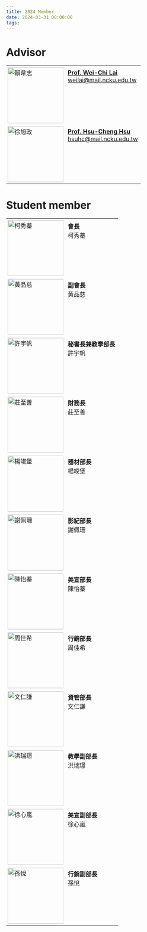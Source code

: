 ```yaml
---
title: 2024 Member
date: 2024-03-31 00:00:00
tags:
---
```


# Advisor

<table border="0">
  <tr>
    <td style="padding:4px;">
      <a href="https://researchoutput.ncku.edu.tw/zh/persons/wei-chi-lai"><img src="賴韋志.jpg" title="賴韋志" alt="賴韋志" width="150">
    </td>
    <td valign="top" style="padding:8px;">
      <a href="https://researchoutput.ncku.edu.tw/zh/persons/wei-chi-lai">
        <strong>Prof. Wei-Chi Lai</strong>
      </a><br>
      <a href="mailto:weilai@mail.ncku.edu.tw">weilai@mail.ncku.edu.tw</a>
    </td>
  </tr>
  <tr>
    <td style="padding:4px;">
      <a href="https://sites.google.com/site/npclhsu/project-definition"><img src="徐旭政.jpg" title="徐旭政" alt="徐旭政" width="150">
    </td>
    <td valign="top" style="padding:8px;">
      <a href="https://sites.google.com/site/npclhsu/project-definition">
        <strong>Prof. Hsu-Cheng Hsu</strong>
      </a><br>
      <a href="mailto:hsuhc@mail.ncku.edu.tw">hsuhc@mail.ncku.edu.tw</a>
    </td>
  </tr>
</table>

# Student member

<table border="0">
  <tr>
    <td style="padding:4px;">
      <img src="會長柯秀蓁.jpg" title="柯秀蓁" alt="柯秀蓁" width="150">
    </td>
    <td valign="top" style="padding:8px;">
      <strong>會長</strong>
      <br>
      柯秀蓁
    </td>
  </tr>
  <tr>
    <td style="padding:4px;">
      <img src="副會長黃品慈.jpg" title="黃品慈" alt="黃品慈" width="150">
    </td>
    <td valign="top" style="padding:8px;">
      <strong>副會長</strong>
      <br>
      黃品慈
    </td>
  </tr>
  <tr>
    <td style="padding:4px;">
      <img src="秘書長+教學部長許宇帆.jpg" title="許宇帆" alt="許宇帆" width="150">
    </td>
    <td valign="top" style="padding:8px;">
      <strong>秘書長兼教學部長</strong>
      <br>
      許宇帆
    </td>
  </tr>
  <tr>
    <td style="padding:4px;">
      <img src="財務長莊至善.jpg" title="莊至善" alt="莊至善" width="150">
    </td>
    <td valign="top" style="padding:8px;">
      <strong>財務長</strong>
      <br>
      莊至善
    </td>
  </tr>
  <tr>
    <td style="padding:4px;">
      <img src="器材部長楊竣堡.jpg" title="楊竣堡" alt="楊竣堡" width="150">
    </td>
    <td valign="top" style="padding:8px;">
      <strong>器材部長</strong>
      <br>
      楊竣堡
    </td>
  </tr>
  <tr>
    <td style="padding:4px;">
      <img src="影紀部長謝佩珊.jpg" title="謝佩珊" alt="謝佩珊" width="150">
    </td>
    <td valign="top" style="padding:8px;">
      <strong>影紀部長</strong>
      <br>
      謝佩珊
    </td>
  </tr>
  <tr>
    <td style="padding:4px;">
      <img src="美宣部長陳怡蓁.jpg" title="陳怡蓁" alt="陳怡蓁" width="150">
    </td>
    <td valign="top" style="padding:8px;">
      <strong>美宣部長</strong>
      <br>
      陳怡蓁
    </td>
  </tr>
  <tr>
    <td style="padding:4px;">
      <img src="行銷部長周佳希.jpg" title="周佳希" alt="周佳希" width="150">
    </td>
    <td valign="top" style="padding:8px;">
      <strong>行銷部長</strong>
      <br>
      周佳希
    </td>
  </tr>
  <tr>
    <td style="padding:4px;">
      <img src="資管部長文仁謙.jpg" title="文仁謙" alt="文仁謙" width="150">
    </td>
    <td valign="top" style="padding:8px;">
      <strong>資管部長</strong>
      <br>
      文仁謙
    </td>
  </tr>
  <tr>
    <td style="padding:4px;">
      <img src="教學副部長洪瑞璟.jpg" title="洪瑞璟" alt="洪瑞璟" width="150">
    </td>
    <td valign="top" style="padding:8px;">
      <strong>教學副部長</strong>
      <br>
      洪瑞璟
    </td>
  </tr>
  <tr>
    <td style="padding:4px;">
      <img src="美宣副部長徐心嵐.jpg" title="徐心嵐" alt="徐心嵐" width="150">
    </td>
    <td valign="top" style="padding:8px;">
      <strong>美宣副部長</strong>
      <br>
      徐心嵐
    </td>
  </tr>
  <tr>
    <td style="padding:4px;">
      <img src="行銷副部長孫悅.jpg" title="孫悅" alt="孫悅" width="150">
    </td>
    <td valign="top" style="padding:8px;">
      <strong>行銷副部長</strong>
      <br>
      孫悅
    </td>
  </tr>
</table>
